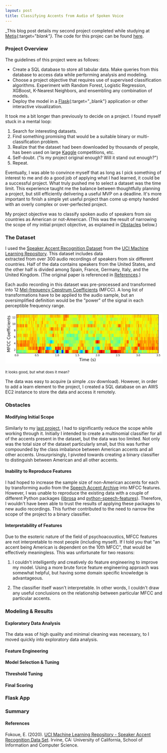 ```yaml
---
layout: post
title: Classifying Accents from Audio of Spoken Voice
---
```


_This blog post details my second project completed while studying at 
[Metis](https://thisismetis.com){:target="_blank"}._ The code for this projec can be found 
[here](https://github.com/stephenjkaplan/speech-accent-classifier).

### Project Overview

The guidelines of this project were as follows:
- Create a SQL database to store all tabular data. Make queries from this database to access data while performing 
  analysis and modeling.
- Choose a project objective that requires use of supervised classification algorithms. Experiment with Random Forest, 
  Logistic Regression, XGBoost, K-Nearest Neighbors, and ensembling any combination of models.
- Deploy the model in a [Flask](https://flask.palletsprojects.com/en/1.1.x/){:target="_blank"} application or other 
  interactive visualization. 

It took me a bit longer than previously to decide on a project. I found myself stuck in a mental loop:

1. Search for interesting datasets.
2. Find something promising that would be a suitable binary or multi-classification problem.
3. Realize that the dataset had been downloaded by thousands of people, has been used on large 
   [Kaggle](https://www.kaggle.com/) competitions, etc. 
4. Self-doubt. ("Is my project original enough? Will it stand out enough?")
5. Repeat.

Eventually, I was able to convince myself that as long as I pick something of interest to me and do a good job of 
applying what I had learned, it could be a successful project. What truly pushed me to select a dataset was the time 
limit. This experience taught me the balance between thoughtfully planning a project, but still efficiently delivering a 
useful MVP on a deadline. It's more important to finish a simple yet useful project than come up empty handed with an 
overly complex or over-perfected project.

My project objective was to classify spoken audio of speakers from six countries as American or not-American. (This 
was the result of narrowing the scope of my initial project objective, as explained in [Obstacles](#obstacles) below.)

### The Dataset

I used the [Speaker Accent Recognition Dataset](https://archive.ics.uci.edu/ml/datasets/Speaker+Accent+Recognition#) 
from the [UCI Machine Learning Repository](https://archive.ics.uci.edu/ml/index.php). This dataset includes data  
extracted from over 300 audio recordings of speakers from six different countries. Half of the data contains speakers 
from the United States, and the other half is divided among Spain, France, Germany, Italy, and the United Kingdom. 
(The original paper is referenced in [References](#references).)

Each audio recording in this dataset was pre-processed and transformed into 12 
[Mel-frequency Cepstrum Coefficients](https://en.wikipedia.org/wiki/Mel-frequency_cepstrum) (MFCC). A long list of 
transformations have to be applied to the audio sample, but an oversimplified definition would be the "power" of the 
signal in each perceptible frequency range.

![MFCC](/images/2020-08-25/mfcc.jpeg)

<small>
It looks good, but what does it mean?
</small>

The data was easy to acquire (a simple .csv download). However, in order to add a learn element to the project, I 
created a SQL database on an AWS EC2 instance to store the data and access it remotely.

### Obstacles

#### Modifying Initial Scope

Similarly to my [last project](https://stephenjkaplan.github.io/2020/07/17/predicting-song-popularity/), I had to 
significantly reduce the scope while working through it. Initially I intended to create a multinomial classifier 
for all of the accents present in the dataset, but the data was too limited. Not only was the total size of the 
dataset particularly small, but this was further compounded by the class imbalance between American accents and all 
other accents. Unsurprisingly, I pivoted towards creating a binary classifier to distinguish between American and 
all other accents.

#### Inability to Reproduce Features

I had hoped to increase the sample size of non-American accents for each by transforming audio from the 
[Speech Accent Archive](https://accent.gmu.edu/) into MFCC features. However, I was unable to reproduce the existing 
data with a couple of different Python packages ([librosa](https://librosa.org/doc/latest/index.html) and 
[python-speech-features](https://python-speech-features.readthedocs.io/en/latest/)). Therefore, I wouldn't have been 
able to trust the results of applying these packages to new audio recordings. This further contributed to the need to 
narrow the scope of the project to a binary classifier.

#### Interpretability of Features

Due to the esoteric nature of the field of psychoacoustics, MFCC features are not interpretable to most people 
(including myself). If I told you that "an accent being American is dependent on the 10th MFCC", that would be 
effectively meaningless. This was unfortunate for two reasons:

1. I couldn't intelligently and creatively do feature engineering to improve my model. Using a more brute force 
   feature engineering approach was somewhat helpful, but having some domain specific knowledge is advantageous.
   
2. The classifier itself wasn't interpretable. In other words, I couldn't draw any useful conclusions on the 
   relationship between particular MFCC and particular accents.

### Modeling & Results

#### Exploratory Data Analysis

The data was of high quality and minimal cleaning was necessary, to I moved quickly into exploratory data analysis.

#### Feature Engineering 

#### Model Selection & Tuning

#### Threshold Tuning

#### Final Scoring

### Flask App


### Summary 



#### References
Fokoue, E. (2020). [UCI Machine Learning Repository - Speaker Accent Recognition Data Set](https://archive.ics.uci.edu/ml/datasets/Speaker+Accent+Recognition). 
Irvine, CA: University of California, School of Information and Computer Science.